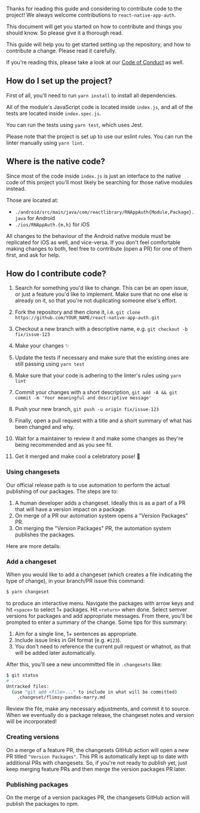 Thanks for reading this guide and considering to contribute code to the project!
We always welcome contributions to `react-native-app-auth`.

This document will get you started on how to contribute and things you should know.
So please give it a thorough read.

This guide will help you to get started setting up the repository, and how to contribute
a change. Please read it carefully.

If you're reading this, please take a look at our [Code of Conduct](CODE_OF_CONDUCT.md)
as well.

## How do I set up the project?

First of all, you'll need to run `yarn install` to install all dependencies.

All of the module's JavaScript code is located inside `index.js`, and all of the tests
are located inside `index.spec.js`.

You can run the tests using `yarn test`, which uses Jest.

Please note that the project is set up to use our eslint rules.
You can run the linter manually using `yarn lint`.

<!-- TODO: Add missing reference to the future example/ folder -->

## Where is the native code?

Since most of the code inside `index.js` is just an interface to the native code of this project
you'll most likely be searching for those native modules instead.

Those are located at:

- `./android/src/main/java/com/reactlibrary/RNAppAuth{Module,Package}.java` for Android
- `./ios/RNAppAuth.{m,h}` for iOS

All changes to the behaviour of the Android native module must be replicated for iOS as well,
and vice-versa.
If you don't feel comfortable making changes to both, feel free to contribute
(open a PR) for one of them first, and ask for help.

## How do I contribute code?

1. Search for something you'd like to change. This can be an open issue, or just a feature
   you'd like to implement. Make sure that no one else is already on it, so that you're not
   duplicating someone else's effort.

2. Fork the repository and then clone it, i.e. `git clone https://github.com/YOUR_NAME/react-native-app-auth.git`

3. Checkout a new branch with a descriptive name, e.g. `git checkout -b fix/issue-123`

4. Make your changes :sparkles:

5. Update the tests if necessary and make sure that the existing ones are still passing using `yarn test`

6. Make sure that your code is adhering to the linter's rules using `yarn lint`

7. Commit your changes with a short description, `git add -A && git commit -m 'Your meaningful and descriptive message'`

8. Push your new branch, `git push -u origin fix/issue-123`

9. Finally, open a pull request with a title and a short summary of what has been changed and why.

10. Wait for a maintainer to review it and make some changes as they're being recommended and as you see fit.

11. Get it merged and make cool a celebratory pose! :dancer:

### Using changesets

Our official release path is to use automation to perform the actual publishing of our packages. The steps are to:

1. A human developer adds a changeset. Ideally this is as a part of a PR that will have a version impact on a package.
2. On merge of a PR our automation system opens a "Version Packages" PR.
3. On merging the "Version Packages" PR, the automation system publishes the packages.

Here are more details:

### Add a changeset

When you would like to add a changeset (which creates a file indicating the type of change), in your branch/PR issue this command:

```sh
$ yarn changeset
```

to produce an interactive menu. Navigate the packages with arrow keys and hit `<space>` to select 1+ packages. Hit `<return>` when done. Select semver versions for packages and add appropriate messages. From there, you'll be prompted to enter a summary of the change. Some tips for this summary:

1. Aim for a single line, 1+ sentences as appropriate.
2. Include issue links in GH format (e.g. `#123`).
3. You don't need to reference the current pull request or whatnot, as that will be added later automatically.

After this, you'll see a new uncommitted file in `.changesets` like:

```sh
$ git status
# ....
Untracked files:
  (use "git add <file>..." to include in what will be committed)
	.changeset/flimsy-pandas-marry.md
```

Review the file, make any necessary adjustments, and commit it to source. When we eventually do a package release, the changeset notes and version will be incorporated!

### Creating versions

On a merge of a feature PR, the changesets GitHub action will open a new PR titled `"Version Packages"`. This PR is automatically kept up to date with additional PRs with changesets. So, if you're not ready to publish yet, just keep merging feature PRs and then merge the version packages PR later.

### Publishing packages

On the merge of a version packages PR, the changesets GitHub action will publish the packages to npm.
